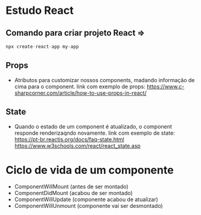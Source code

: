 # Estudo React

## Comando para criar projeto React =>

```ts
npx create-react-app my-app
```

## Props

- Atributos para customizar nossos components, madando informação de cima para o component.
  link com exemplo de props: https://www.c-sharpcorner.com/article/how-to-use-props-in-react/

## State

- Quando o estado de um component é atualizado, o component responde renderizaqndo novamente.
  link com exemplo de state: https://pt-br.reactjs.org/docs/faq-state.html
  https://www.w3schools.com/react/react_state.asp

# Ciclo de vida de um componente

- ComponentWillMount (antes de ser montado)
- ComponentDidMount (acabou de ser montado)
- ComponentWillUpdate (componente acabou de atualizar)
- ComponentWillUnmount (componente vai ser desmontado)
